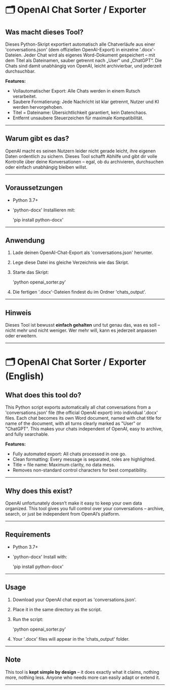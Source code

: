 
# 🗂️ OpenAI Chat Sorter / Exporter

## Was macht dieses Tool?

Dieses Python-Skript exportiert automatisch alle Chatverläufe aus einer 'conversations.json' (dem offiziellen OpenAI-Export) in einzelne '.docx'-Dateien. Jeder Chat wird als eigenes Word-Dokument gespeichert – mit dem Titel als Dateinamen, sauber getrennt nach „User“ und „ChatGPT“. Die Chats sind damit unabhängig von OpenAI, leicht archivierbar, und jederzeit durchsuchbar.

**Features:**

* Vollautomatischer Export: Alle Chats werden in einem Rutsch verarbeitet.
* Saubere Formatierung: Jede Nachricht ist klar getrennt, Nutzer und KI werden hervorgehoben.
* Titel = Dateiname: Übersichtlichkeit garantiert, kein Datenchaos.
* Entfernt unsaubere Steuerzeichen für maximale Kompatibilität.

------------------------------------------------------------------------------------------------------

## Warum gibt es das?

OpenAI macht es seinen Nutzern leider nicht gerade leicht, ihre eigenen Daten ordentlich zu sichern. Dieses Tool schafft Abhilfe und gibt dir volle Kontrolle über deine Konversationen – egal, ob du archivieren, durchsuchen oder einfach unabhängig bleiben willst.

------------------------------------------------------------------------------------------------------

## Voraussetzungen

*  Python 3.7+
* 'python-docx'
   Installieren mit:

  'pip install python-docx'
  

------------------------------------------------------------------------------------------------------

## Anwendung

1. Lade deinen OpenAI-Chat-Export als 'conversations.json' herunter.
2. Lege diese Datei ins gleiche Verzeichnis wie das Skript.
3. Starte das Skript:

   'python openai_sorter.py'
   
4. Die fertigen '.docx'-Dateien findest du im Ordner 'chats_output'.

------------------------------------------------------------------------------------------------------

## Hinweis

Dieses Tool ist bewusst **einfach gehalten** und tut genau das, was es soll – nicht mehr und nicht weniger. Wer mehr will, kann es jederzeit anpassen oder erweitern.

------------------------------------------------------------------------------------------------------

# 🗂️ OpenAI Chat Sorter / Exporter (English)

## What does this tool do?

This Python script exports automatically all chat conversations from a 'conversations.json' file (the official OpenAI export) into individual '.docx' files. Each chat becomes its own Word document, named with chat title for name of the document, with all turns clearly marked as "User" or "ChatGPT". This makes your chats independent of OpenAI, easy to archive, and fully searchable.

**Features:**

* Fully automated export: All chats processed in one go.
* Clean formatting: Every message is separated, roles are highlighted.
* Title = file name: Maximum clarity, no data mess.
* Removes non-standard control characters for best compatibility.

------------------------------------------------------------------------------------------------------

## Why does this exist?

OpenAI unfortunately doesn’t make it easy to keep your own data organized. This tool gives you full control over your conversations – archive, search, or just be independent from OpenAI’s platform.

------------------------------------------------------------------------------------------------------

## Requirements

*  Python 3.7+
* 'python-docx'
   Install with:
  
  'pip install python-docx'


------------------------------------------------------------------------------------------------------

## Usage

1. Download your OpenAI chat export as 'conversations.json'.
2. Place it in the same directory as the script.
3. Run the script:

   'python openai_sorter.py'
   
4. Your '.docx' files will appear in the 'chats_output' folder.

------------------------------------------------------------------------------------------------------

## Note

This tool is **kept simple by design** – it does exactly what it claims, nothing more, nothing less. Anyone who needs more can easily adapt or extend it.

------------------------------------------------------------------------------------------------------
